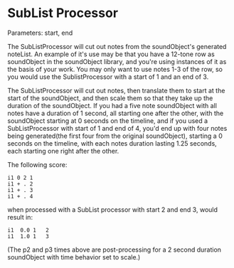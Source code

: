 SubList Processor 
=================

Parameters: start, end

The SubListProcessor will cut out notes from the soundObject's
generated noteList. An example of it's use may be that you have a
12-tone row as soundObject in the soundObject library, and you're using
instances of it as the basis of your work. You may only want to use
notes 1-3 of the row, so you would use the SublistProcessor with a start
of 1 and an end of 3.

The SubListProcessor will cut out notes, then translate them to start at
the start of the soundObject, and then scale them so that they take up
the duration of the soundObject. If you had a five note soundObject with
all notes have a duration of 1 second, all starting one after the other,
with the soundObject starting at 0 seconds on the timeline, and if you
used a SubListProcessor with start of 1 and end of 4, you'd end up with
four notes being generated(the first four from the original
soundObject), starting a 0 seconds on the timeline, with each notes
duration lasting 1.25 seconds, each starting one right after the other.

The following score:

    i1 0 2 1
    i1 + . 2
    i1 + . 3
    i1 + . 4

when processed with a SubList processor with start 2 and end 3, would
result in:

    i1  0.0 1   2
    i1  1.0 1   3

(The p2 and p3 times above are post-processing for a 2 second duration
soundObject with time behavior set to scale.)
